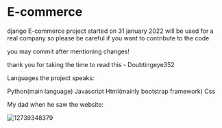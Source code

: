 # E-commerce

django E-commerce project started on 31 january 2022 will be used for a real company so please be careful if you want to contribute to the code 

you may commit after mentioning changes!


thank you for taking the time to read this - Doubtingeye352


Languages the project speaks:

Python(main language)
Javascript
Html(mainly bootstrap framework)
Css


My dad when he saw the website:

![12739348379](https://user-images.githubusercontent.com/98737622/187661899-b70b994c-c777-4c29-8daf-9f8d2cc4a6ee.jpeg)
